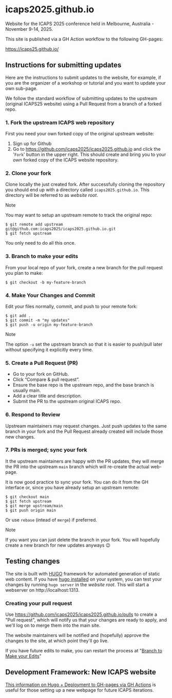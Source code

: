 # icaps2025.github.io

Website for the ICAPS 2025 conference held in Melbourne, Australia - November 9-14, 2025.

This site is published via a GH Action workflow to the following GH-pages:

https://icaps25.github.io/

## Instructions for submitting updates

Here are the instructions to submit updates to the website, for example, if you are the organizer of a workshop or tutorial and you want to update your own sub-page.

We follow the standard workflow of submitting updates to the upstream (original ICAPS25 website) using a Pull Request from a branch of a forked repo.

### 1. Fork the upstream ICAPS web repository

First you need your own forked copy of the original upstream website:

1. Sign up for Github
2. Go to https://github.com/icaps2025/icaps2025.github.io and click the '`Fork`' button in the upper right. This should create and bring you to your _own_ forked copy of the ICAPS website repository.

### 2. Clone your fork

Clone locally the just created fork. After successfully cloning the repository you should end up with a directory called `icaps2025.github.io`. This directory will be referred to as _website root_.

> [!NOTE]
> You may want to setup an upstream remote to track the original repo:
>
> ```shell
> $ git remote add upstream git@github.com:icaps2025/icaps2025.github.io.git
> $ git fetch upstream
> ```

You only need to do all this once.

### 3. Branch to make your edits

From your local repo of yuor fork, create a new branch for the pull request you plan to make:

```shell
$ git checkout -b my-feature-branch
```

### 4. Make Your Changes and Commit

Edit your files normally, commit, and push to your remote fork:

```shell
$ git add .
$ git commit -m "my updates"
$ git push -u origin my-feature-branch
```

> [!NOTE]
> The option `-u` set the upstream branch so that it is easier to push/pull later without specifying it explicitly every time.

### 5. Create a Pull Request (PR)

* Go to your fork on GitHub.
* Click “Compare & pull request”.
* Ensure the base repo is the upstream repo, and the base branch is usually main.
* Add a clear title and description.
* Submit the PR to the upstream original ICAPS repo.

### 6. Respond to Review

Upstream maintainers may request changes. Just push updates to the same branch in your fork and the Pull Request already created will include those new changes.

### 7. PRs is merged; sync your fork

It the upstream maintainers are happy with the PR updates, they will merge the PR into the upstream `main` branch which will re-create the actual web-page.

It is now good practice to sync your fork. You can do it from the GH interface or, since you have already setup an upstream remote:

```shell
$ git checkout main
$ git fetch upstream
$ git merge upstream/main
$ git push origin main
```

Or use `rebase` (intead of `merge`) if preferred.

> [!NOTE]
> If you want you can just delete the branch in your fork. You will hopefully create a new branch for new updates anyways 😉


## Testing changes

The site is built with [HUGO](https://gohugo.io) framework for automated generation of static web content.
If you have [hugo installed](https://gohugo.io/getting-started/installing) on your system, you can test your changes by running
`hugo server` in the *website root*.
This will start a webserver on http://localhost:1313.

### Creating your pull request ###
Use https://github.com/icaps2025/icaps2025.github.io/pulls to create a "Pull request", which will notify us that your changes are ready to apply, and we'll log on to merge them into the main site.

The website maintainers will be notified and (hopefully) approve the changes to the site, at which point they'll go live.

If you have future edits to make, you can restart the process at "[Branch to Make your Edits](https://github.com/icaps2025/icaps2025.github.io#branch-to-make-your-edits)"

## Development Framework: New ICAPS website

[This information on Hugo + Deployment to GH-pages via GH Actions](deployment.md) is useful for those setting up a new webpage for future ICAPS iterations.

